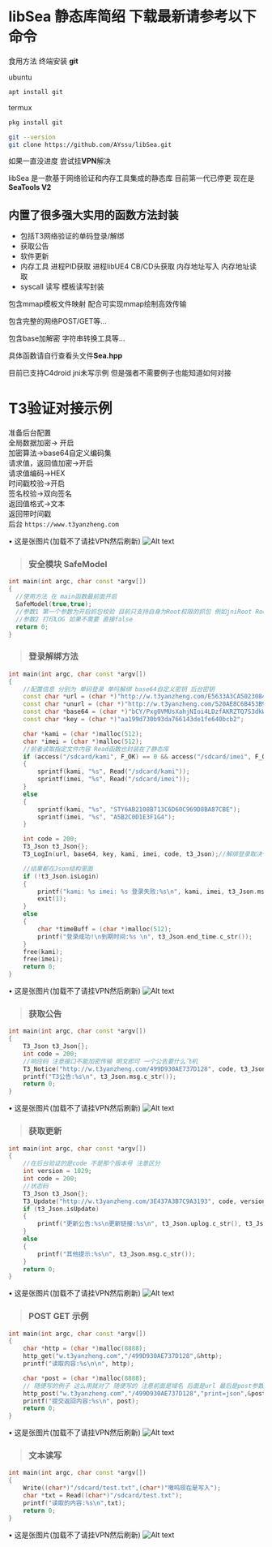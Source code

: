 # libSea 静态库简绍 下载最新请参考以下命令




食用方法 终端安装 **git** 

ubuntu 

```bash
apt install git 
```

termux

```bash 
pkg install git
```

```bash
git --version
git clone https://github.com/AYssu/libSea.git
```


如果一直没进度 尝试挂**VPN**解决 

libSea 是一款基于网络验证和内存工具集成的静态库 目前第一代已停更 现在是**SeaTools V2**

## 内置了很多强大实用的函数方法封装 
  - 包括T3网络验证的单码登录/解绑
  - 获取公告
  - 软件更新
  - 内存工具 进程PID获取 进程libUE4 CB/CD头获取 内存地址写入 内存地址读取
  - syscall 读写 模板读写封装
  

包含mmap模板文件映射 配合可实现mmap绘制高效传输

包含完整的网络POST/GET等...

包含base加解密 字符串转换工具等...

具体函数请自行查看头文件**Sea.hpp**

目前已支持C4droid jni未写示例 但是强者不需要例子也能知道如何对接

# T3验证对接示例
> 
  准备后台配置 <br>
  全局数据加密-> 开启 <br>
  加密算法->base64自定义编码集 <br>
  请求值，返回值加密->开启  <br>
  请求值编码->HEX  <br>
  时间戳校验->开启  <br>
  签名校验->双向签名  <br>
  返回值格式->文本  <br>
  返回带时间戳 <br>
  后台 `` https://www.t3yanzheng.com ``

• 这是张图片(加载不了请挂VPN然后刷新)
![Alt text](/example/后台配置.png)
> ### 安全模块 **SafeModel**
>>  
```cpp
int main(int argc, char const *argv[])
{
  //使用方法 在 main函数最前面开启
  SafeModel(true,true);
  //参数1 第一个参数为开启抓包校验 目前只支持自身为Root权限的抓包 例如jniRoot Root调用二进制的情况 框架环境一律不支持
  //参数2 打印LOG 如果不需要 直接false
  return 0;
}
```

> ### 登录解绑方法
>> 
```cpp
int main(int argc, char const *argv[])
{
	//配置信息 分别为 单码登录 单吗解绑 base64自定义密钥 后台密钥
	const char *url = (char *)"http://w.t3yanzheng.com/E5633A3CA5023084";
	const char *unurl = (char *)"http://w.t3yanzheng.com/520AE8C6B453B9C0";
	const char *base64 = (char *)"bCY/Pxg0VMUsXahjNIoi4LDzfAKRZTQ7S3dkWvOqwl9Jycnm1p5Ft6uBHr+2EeG8";
	const char *key = (char *)"aa199d730b93da766143de1fe640bcb2";

	char *kami = (char *)malloc(512);
	char *imei = (char *)malloc(512);
	//前者读取指定文件内容 Read函数也封装在了静态库
	if (access("/sdcard/kami", F_OK) == 0 && access("/sdcard/imei", F_OK) == 0)
	{
		sprintf(kami, "%s", Read("/sdcard/kami"));
		sprintf(imei, "%s", Read("/sdcard/imei"));
	}
	else
	{
		sprintf(kami, "%s", "STY6AB2108B713C6D60C969D8BA87CBE");
		sprintf(imei, "%s", "A5B2C0D1E3F1G4");
	}

	int code = 200;
	T3_Json t3_Json{};
	T3_LogIn(url, base64, key, kami, imei, code, t3_Json);//解绑登录取决于传入url

	//结果都在Json结构里面
	if (!t3_Json.isLogin)
	{
		printf("kami: %s imei: %s 登录失败:%s\n", kami, imei, t3_Json.msg.c_str());
		exit(1);
	}
	else
	{
		char *timeBuff = (char *)malloc(512);
		printf("登录成功!\n到期时间:%s \n", t3_Json.end_time.c_str());
	}
	free(kami);
	free(imei);
	return 0;
}
```
• 这是张图片(加载不了请挂VPN然后刷新)
![Alt text](/example/登录解绑.png)

> ### 获取公告
>> 
```cpp
int main(int argc, char const *argv[])
{
	T3_Json t3_Json{};
	int code = 200;
	//响应码 注意接口不能加密传输 明文即可 一个公告要什么飞机
	T3_Notice("http://w.t3yanzheng.com/499D930AE737D128", code, t3_Json);
	printf("T3公告:%s\n", t3_Json.msg.c_str());
	return 0;
}
```
• 这是张图片(加载不了请挂VPN然后刷新)
![Alt text](/example/公告.png)

> ### 获取更新
>> 
```cpp
int main(int argc, char const *argv[])
{
	//在后台验证的是code 不是那个版本号 注意区分
	int version = 1029;
	int code = 200;
	//状态码
	T3_Json t3_Json{};
	T3_Update("http://w.t3yanzheng.com/3E437A3B7C9A3193", code, version, t3_Json);
	if (t3_Json.isUpdate)
	{
		printf("更新公告:%s\n更新链接:%s\n", t3_Json.uplog.c_str(), t3_Json.upurl.c_str());
	}
	else
	{
		printf("其他提示:%s\n", t3_Json.msg.c_str());
	}
	return 0;
}
```
• 这是张图片(加载不了请挂VPN然后刷新)
![Alt text](/example/更新.png)

> ### POST GET 示例
>>
```cpp
int main(int argc, char const *argv[])
{
	char *http = (char *)malloc(8888);
	http_get("w.t3yanzheng.com","/499D930AE737D128",&http);
	printf("读取内容:%s\n\n", http);

	char *post = (char *)malloc(8888);
	// 随便写的例子 这么用就对了 随便写的 注意前面是域名 后面是url 最后是post参数
	http_post("w.t3yanzheng.com","/499D930AE737D128","print=json",&post);
	printf("提交返回内容:%s\n", post);
	return 0;
}
```
• 这是张图片(加载不了请挂VPN然后刷新)
![Alt text](/example/POST_GET.png)

> ### 文本读写
>> 
```cpp
int main(int argc, char const *argv[])
{
	Write((char*)"/sdcard/test.txt",(char*)"嗷呜现在是写入");
	char *txt = Read((char*)"/sdcard/test.txt");
	printf("读取的内容:%s\n",txt);
	return 0;
}
```
• 这是张图片(加载不了请挂VPN然后刷新)
![Alt text](/example/写入读取.png)



